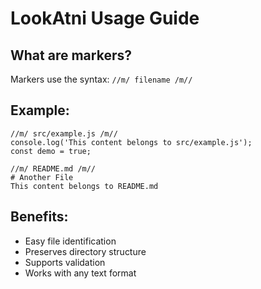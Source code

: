 # LookAtni Usage Guide

## What are markers?

Markers use the syntax: `//m/ filename /m//`

## Example:

```
//m/ src/example.js /m//
console.log('This content belongs to src/example.js');
const demo = true;

//m/ README.md /m//
# Another File
This content belongs to README.md
```

## Benefits:
- Easy file identification
- Preserves directory structure  
- Supports validation
- Works with any text format
